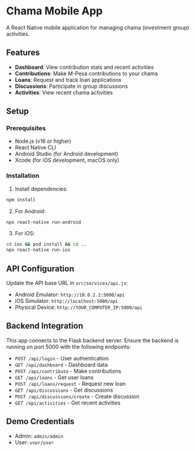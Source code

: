 # Chama Mobile App

A React Native mobile application for managing chama (investment group) activities.

## Features

- **Dashboard**: View contribution stats and recent activities
- **Contributions**: Make M-Pesa contributions to your chama
- **Loans**: Request and track loan applications
- **Discussions**: Participate in group discussions
- **Activities**: View recent chama activities

## Setup

### Prerequisites

- Node.js (v16 or higher)
- React Native CLI
- Android Studio (for Android development)
- Xcode (for iOS development, macOS only)

### Installation

1. Install dependencies:
```bash
npm install
```

2. For Android:
```bash
npx react-native run-android
```

3. For iOS:
```bash
cd ios && pod install && cd ..
npx react-native run-ios
```

## API Configuration

Update the API base URL in `src/services/api.js`:

- Android Emulator: `http://10.0.2.2:5000/api`
- iOS Simulator: `http://localhost:5000/api`
- Physical Device: `http://YOUR_COMPUTER_IP:5000/api`

## Backend Integration

This app connects to the Flask backend server. Ensure the backend is running on port 5000 with the following endpoints:

- `POST /api/login` - User authentication
- `GET /api/dashboard` - Dashboard data
- `POST /api/contribute` - Make contributions
- `GET /api/loans` - Get user loans
- `POST /api/loans/request` - Request new loan
- `GET /api/discussions` - Get discussions
- `POST /api/discussions/create` - Create discussion
- `GET /api/activities` - Get recent activities

## Demo Credentials

- Admin: `admin/admin`
- User: `user/user`